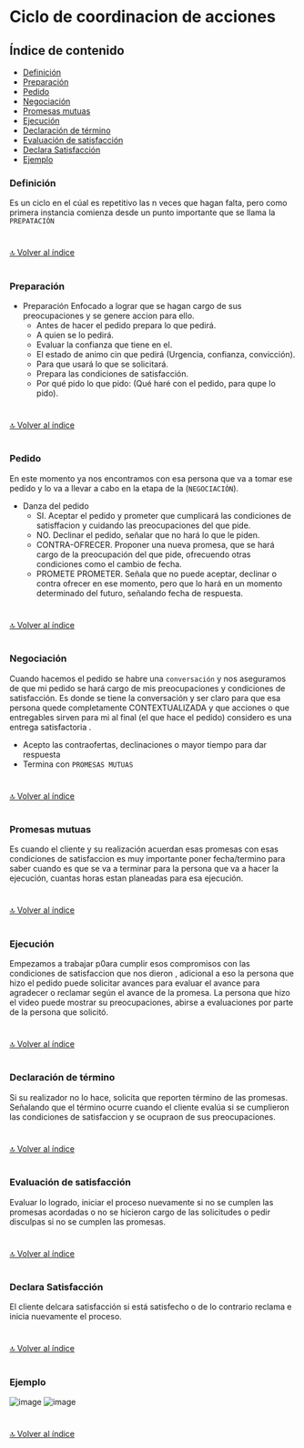# Ciclo de coordinacion de acciones




## Índice de contenido

*   [Definición](#definición)
*   [Preparación](#preparación)
*   [Pedido](#pedido)
*   [Negociación](#negociación)
*   [Promesas mutuas](#promesas-mutuas)
*   [Ejecución](#ejecución)
*   [Declaración de término](#Declaración-de-término)
*   [Evaluación de satisfacción](#evaluación-de-satisfacción)
*   [Declara Satisfacción](#declara-satisfacción)
*   [Ejemplo](#Ejemplo)

### **Definición**

Es un ciclo en el cúal es repetitivo las n veces que hagan falta, pero como primera instancia comienza desde un punto importante que se llama la `PREPATACIÓN` 


#
[🔝 Volver al índice](#índice-de-contenido)
#


### **Preparación**

*  Preparación
Enfocado a lograr  que se hagan cargo de sus preocupaciones y se genere accion para ello.
   *  Antes de hacer el pedido prepara lo que pedirá.
   *  A quien se lo pedirá.
   *  Evaluar la confianza que tiene en el.
   *  El estado de animo cin que pedirá (Urgencia, confianza, convicción).
   *  Para que usará lo que se solicitará.
   *  Prepara las condiciones de satisfacción.
   *  Por qué pido lo que pido: (Qué haré con el pedido, para qupe lo pido).

#
[🔝 Volver al índice](#índice-de-contenido)
#

### **Pedido**

En este momento ya nos encontramos con esa persona que va a tomar ese pedido y lo va a llevar a cabo en la etapa de la (`NEGOCIACIÓN`).

* Danza del pedido
  * SI. Aceptar el pedido y prometer que cumplicará las condiciones de satisffacion y cuidando las preocupaciones del que pide.
  * NO. Declinar el pedido, señalar que no hará lo que le piden.
  * CONTRA-OFRECER. Proponer una nueva promesa, que se hará cargo de la preocupación del que pide, ofrecuendo otras condiciones como el cambio de fecha.
  * PROMETE PROMETER. Señala que no puede aceptar, declinar o contra ofrecer en ese momento, pero que lo hará en un momento determinado del futuro, señalando fecha de respuesta.

#
[🔝 Volver al índice](#índice-de-contenido)
#


### **Negociación**

Cuando hacemos el pedido se habre una `conversación` y nos aseguramos de que mi pedido se hará cargo de mis preocupaciones y condiciones de satisfacción. Es donde se tiene la conversación y ser claro para que esa persona quede completamente CONTEXTUALIZADA y que acciones o que entregables sirven para mi al final (el que hace el pedido) considero es una entrega satisfactoria .

* Acepto las contraofertas, declinaciones o mayor tiempo para dar respuesta
* Termina con `PROMESAS MUTUAS`

#
[🔝 Volver al índice](#índice-de-contenido)
#

### **Promesas mutuas**

Es cuando el cliente y su realización acuerdan esas promesas con esas condiciones de satisfaccion es muy importante poner fecha/termino para saber cuando es que se va a terminar para la persona que va a hacer la ejecución, cuantas horas estan planeadas para esa ejecución.

#
[🔝 Volver al índice](#índice-de-contenido)
#


### **Ejecución**

Empezamos a trabajar p0ara cumplir esos compromisos con las condiciones de satisfaccion que nos dieron , adicional a eso la persona que hizo el pedido puede solicitar avances para evaluar el avance para agradecer o reclamar según el avance de la promesa.
La persona que hizo el video puede mostrar su preocupaciones, abirse a evaluaciones por parte de la persona que solicitó.

#
[🔝 Volver al índice](#índice-de-contenido)
#

### **Declaración de término**
Si su realizador no lo hace, solicita que reporten término de las promesas. Señalando que el término ocurre cuando el cliente evalúa si se cumplieron las condiciones de satisfaccion y se ocupraon de sus preocupaciones.

#
[🔝 Volver al índice](#índice-de-contenido)
#

### **Evaluación de satisfacción**

Evaluar lo logrado, iniciar el proceso nuevamente si no se cumplen las promesas acordadas o no se hicieron cargo de las solicitudes o pedir disculpas si no se cumplen las promesas.

#
[🔝 Volver al índice](#índice-de-contenido)
#

### **Declara Satisfacción**

El cliente delcara satisfacción si está satisfecho o de lo contrario reclama e inicia nuevamente el proceso.

#
[🔝 Volver al índice](#índice-de-contenido)
#



### **Ejemplo**

![image](https://user-images.githubusercontent.com/61068392/159080561-92ed9cd7-1924-4ea3-8e56-39c7fa7344eb.png)
![image](https://user-images.githubusercontent.com/61068392/159080643-7ecd2223-9097-4c10-947f-2929a3749db9.png)


#
[🔝 Volver al índice](#índice-de-contenido)
#
